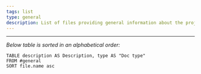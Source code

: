 ```yaml
---
tags: list
type: general
description: List of files providing general information about the project and our work.
---
```

___

*Below table is sorted in an alphabetical order:*

```dataview
TABLE description AS Description, type AS "Doc type"
FROM #general
SORT file.name asc
```